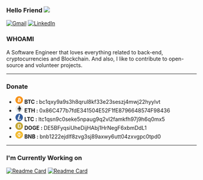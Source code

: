 ### Hello Friend <img src="https://media.giphy.com/media/hvRJCLFzcasrR4ia7z/giphy.gif" width="25px">

<a href="mailto:mehran.safaripour@gmail.com"><img alt="Gmail" src="https://img.shields.io/badge/Gmail-red?style=for-the-badge&logo=gmail&logoColor=white"/></a> <a href="https://www.linkedin.com/in/mehran-safaripour/"><img alt="LinkedIn" src="https://img.shields.io/badge/linkedin-blue?&style=for-the-badge&logo=linkedin&logoColor=white"/></a>

### WHOAMI

A Software Engineer that loves everything related to back-end, cryptocurrencies and Blockchain. And also, I like to contribute to open-source and volunteer projects.

<hr>

### Donate

- ![image](./img/bitcoin.png) <b>BTC : </b>  bc1qxy9a9s3h8qrul8kf33e23seszj4mwj22hyylvt <br>
- ![image](./img/ethereum.png) <b>ETH : </b>  0x86C477b7fdE341504E52F1fE8796648574F98436 <br>
- ![image](./img/litecoin.png) <b>LTC : </b>  ltc1qsn9c0seke5npaug9q2vl2famkfh97j9h6q0mx5 <br>
- ![image](./img/dogecoin.png) <b>DOGE : </b>  DE5BFyqsiUheDijHAbj1HrNegF6xbmDdL1 <br>
- ![image](./img/binance-coin.png) <b>BNB : </b>  bnb1222ejdlf8zvg3sj89axwy6utt04zxvgpc0tpd0 <br>

<hr>

### I'm Currently Working on
[![Readme Card](https://github-readme-stats.vercel.app/api/pin/?username=b1ng-b0ng&repo=crypto-funds-portfolio)](https://github.com/b1ng-b0ng/crypto-funds-portfolio) [![Readme Card](https://github-readme-stats.vercel.app/api/pin/?username=b1ng-b0ng&repo=binance-pnl-checker)](https://github.com/b1ng-b0ng/binance-pnl-checker)

<!--
<hr>

### Status

<p>
  <img src=https://github-readme-stats.vercel.app/api?username=b1ng-b0ng&bg_color=191b1f&title_color=36beb6&text_color=fff&line_height=20&hide=["stars"] />
  <img src=https://github-readme-stats.vercel.app/api/top-langs/?username=hatamiarash7&layout=compact&bg_color=191b1f&title_color=36beb6&text_color=fff&hide=html,css&langs_count=4 />
</p>

-->
